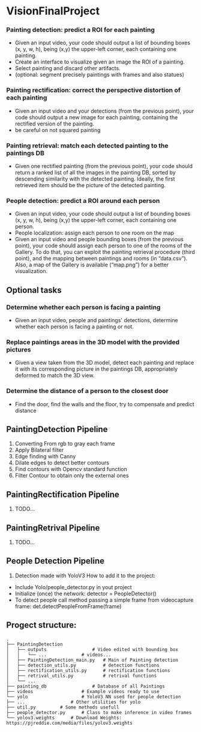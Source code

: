 # VisionFinalProject
### Painting detection: predict a ROI for each painting
- Given an input video, your code should output a list of bounding boxes (x, y, w, h), being (x,y) the upper-left corner, each containing one painting.
- Create an interface to visualize given an image the ROI of a painting.
- Select painting and discard other artifacts.
- (optional: segment precisely paintings with frames and also statues)
### Painting rectification: correct the perspective distortion of each painting
- Given an input video and your detections (from the previous point), your code should output a new image for each painting, containing the rectified version of the painting.
- be careful on not squared painting
### Painting retrieval: match each detected painting to the paintings DB
- Given one rectified painting (from the previous point), your code should return a ranked list of all the images in the painting DB, sorted by descending similarity with the detected painting. Ideally, the first retrieved item should be the picture of the detected painting.
### People detection: predict a ROI around each person
- Given an input video, your code should output a list of bounding boxes (x, y, w, h), being (x,y) the upper-left corner, each containing one person. 
- People localization: assign each person to one room on the map
- Given an input video and people bounding boxes (from the previous point), your code should assign each person to one of the rooms of the Gallery. To do that, you can exploit the painting retrieval procedure (third point), and the mapping between paintings and rooms (in “data.csv”). Also, a map of the Gallery is available (“map.png”) for a better visualization.

## Optional tasks
### Determine whether each person is facing a painting
- Given an input video, people and paintings' detections, determine whether each person is facing a painting or not.
### Replace paintings areas in the 3D model with the provided pictures
- Given a view taken from the 3D model, detect each painting and replace it with its corresponding picture in the paintings DB, appropriately deformed to match the 3D view.
### Determine the distance of a person to the closest door
- Find the door, find the walls and the floor, try to compensate and predict distance

## PaintingDetection Pipeline
1. Converting From rgb to gray each frame
2. Apply Bilateral filter
3. Edge finding with Canny
4. Dilate edges to detect better contours
5. Find contours with Opencv standard function
6. Filter Contour to obtain only the external ones

## PaintingRectification Pipeline
1. TODO...

## PaintingRetrival Pipeline
1. TODO...

## People Detection Pipeline
1. Detection made with YoloV3
How to add it to the project:
- Include Yolo/people_detector.py in yout project
- Initialize (once) the network: detector = PeopleDetector()
- To detect people call method passing a simple frame from videocapture frame: det.detectPeopleFromFrame(frame)

## Progect structure:
    .
    ├── PaintingDetection
    │   ├── outputs            		# Video edited with bounding box
    │   │   └── ...	       		# videos...
    │   ├── PaintingDetection_main.py   # Main of Painting detection
    │   ├── detection_utils.py          # detection functions
    │   ├── rectification_utils.py      # rectification functions
    │   ├── retrival_utils.py         	# retrival functions
    │   └── ...
    ├── painting_db 	       		# Database of all Paintings
    ├── videos 	       			# Example videos ready to use
    └── yolo		       		# YoloV3 NN used for people detection
	├── ...            		# Other utilities for yolo
	├── util.py			# Some methods usefull
	├── people_detector.py		# Class to make inference in video frames
	└── yolov3.weights		# Download Weights: https://pjreddie.com/media/files/yolov3.weights
